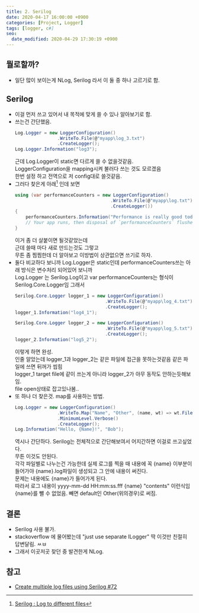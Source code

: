 ```yaml
---
title: 2. Serilog
date: 2020-04-17 16:00:00 +0900
categories: [Project, Logger]
tags: [logger, c#]
seo:
  date_modified: 2020-04-29 17:30:19 +0900
---
```


## 뭘로할까?
- 일단 많이 보이는게 NLog, Serilog 라서 이 둘 중 하나 고르기로 함.

## Serilog
- 이걸 먼저 쓰고 있어서 내 목적에 맞게 쓸 수 있나 알아보기로 함.
- 쓰는건 간단했음.
  ```c#
  Log.Logger = new LoggerConfiguration()
                  .WriteTo.File(@"myapp\log_3.txt")
                  .CreateLogger();
  Log.Logger.Information("log3");
  ```
  근데 Log.Logger이 static면 다르게 쓸 수 없을것같음.  
  LoggerConfiguration을 mapping시켜 불러다 쓰는 것도 모르겠음  
  한번 설정 하고 전역으로 저 config대로 쓸것같음.
- 그러다 찾은게 아래[^1] 인데 보면
  ```c#
  using (var performanceCounters = new LoggerConfiguration()
                                      .WriteTo.File(@"myapp\log.txt")
                                      .CreateLogger())
  {
      performanceCounters.Information("Performance is really good today ;-)");
      // Your app runs, then disposal of `performanceCounters` flushes any buffers
  }
  ```
  이거 좀 더 살붙이면 될것같았는데  
  근데 쓸때 마다 새로 만드는것도 그렇고  
  무튼 좀 찜찜한데 더 알아보고 이방법이 상관없으면 쓰기로 하자.
- 둘다 비교하다 보니까 Log.Logger은 static인데 performanceCounters쓰는 아래 방식은 변수처리 되어있어 보니까  
Log.Logger 는 Serilog.Log이고 var performanceCounters는 형식이  Serilog.Core.Logger임 그래서 
  ```c#
  Serilog.Core.Logger logger_1 = new LoggerConfiguration()
                                    .WriteTo.File(@"myapp\log_4.txt")
                                    .CreateLogger();
  logger_1.Information("log4_1");

  Serilog.Core.Logger logger_2 = new LoggerConfiguration()
                                    .WriteTo.File(@"myapp\log_5.txt")
                                    .CreateLogger();
  logger_2.Information("log5_2");
  ```
  이렇게 하면 완성.  
  인줄 알았는데 logger_1과 logger_2는 같은 파일에 접근을 못하는것같음 같은 파일에 쓰면 뒤꺼가 씹힘  
  logger_1 target file에 같이 쓰는게 아니라 logger_2가 아무 동작도 안하는듯해보임.  
  file open상태로 잡고있나봄..
- 또 하나 더 찾은것. map를 사용하는 방법.
  ```c#
  Log.Logger = new LoggerConfiguration()
                  .WriteTo.Map("Name", "Other", (name, wt) => wt.File($"./Logs/{name}_.txt", rollingInterval: RollingInterval.Day, outputTemplate: "{Timestamp:yyyy-MM-dd HH:mm:ss.fff} [{Level:u3}]\t {Message}{NewLine}"))
                  .MinimumLevel.Verbose()
                  .CreateLogger();
  Log.Information("Hello, {Name}!", "Bob");
  ```
  역시나 간단하다. Serilog는 전체적으로 간단해보여서 어지간하면 이걸로 쓰고싶었다.  
  무튼 이것도 안된다.  
  각각 파일별로 나누는건 가능한데 실제 로그를 찍을 때 내용에 꼭 {name} 이부분이 들어가야 {name}.log파일이 생성되고 그 안에 내용이 써진다.  
  문제는 내용에도 {name}가 들어가게 된다.  
  따라서 로그 내용이 yyyy-mm-dd HH:mm:ss.fff {name} "contents" 이런식임 {name}를 뺄 수 없었음. 빼면 default인 Other(위의경우)로 써짐.
## 결론 
- Serilog 사용 불가.
- stackoverflow 에 물어봤는데 "just use separate ILogger" 딱 이것만 친절히 답변달림. ㅆㅂ
- 그래서 이곳저곳 찾던 중 발견한게 NLog.

## 참고
- [Create multiple log files using Serilog #72](https://github.com/serilog/serilog-sinks-rollingfile/issues/72)  
[^1]: [Serilog : Log to different files](https://stackoverflow.com/questions/38481227/serilog-log-to-different-files/38491795#38491795)
